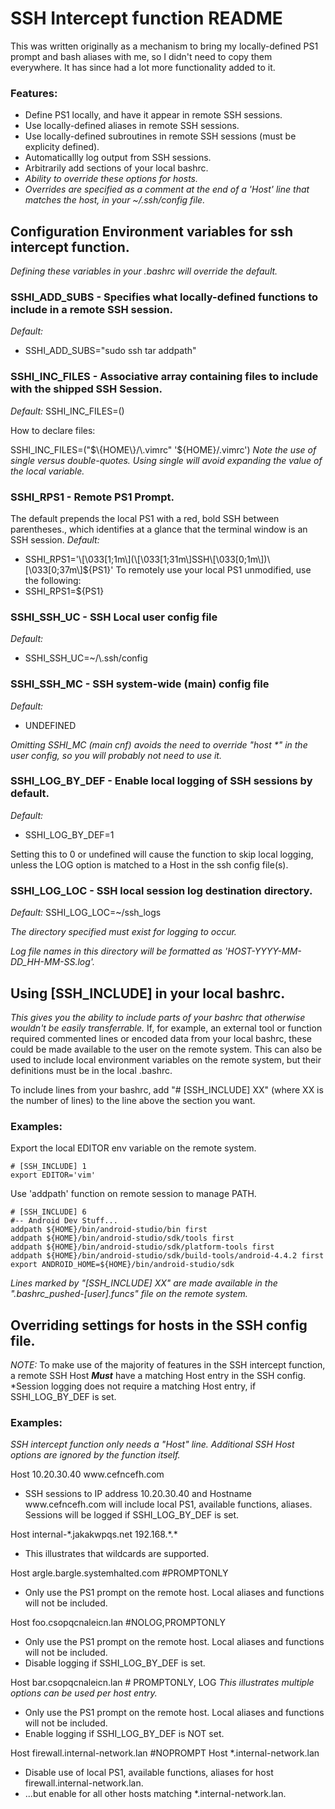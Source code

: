 # SSH Intercept function README

This was written originally as a mechanism to bring my locally\-defined PS1 prompt and  bash aliases with me, so I didn't need to copy them everywhere\. It has since had a lot more functionality added to it\.

### Features:
* Define PS1 locally, and have it appear in remote SSH sessions\.
* Use locally\-defined aliases in remote SSH sessions\.
* Use locally\-defined subroutines in remote SSH sessions \(must be explicity defined\)\.
* Automaticallly log output from SSH sessions\.
* Arbitrarily add sections of your local bashrc\.
* _Ability to override these options for hosts\._
 * _Overrides are specified as a comment at the end of a 'Host' line that matches the host, in your ~/\.ssh/config file\._

## Configuration Environment variables for ssh intercept function\.
*Defining these variables in your \.bashrc will override the default\.*

### SSHI\_ADD\_SUBS \- Specifies what locally\-defined functions to include in a remote SSH session\.
_Default:_
* SSHI\_ADD\_SUBS="sudo ssh tar addpath"

### SSHI\_INC\_FILES \- Associative array containing files to include with the shipped SSH Session\.
_Default:_
SSHI\_INC\_FILES=\(\)

How to declare files:

SSHI\_INC\_FILES=\("$\{HOME\}/\.vimrc" '$\{HOME\}/\.vimrc'\)
*Note the use of single versus double\-quotes\. Using single will avoid expanding the value of the local variable\.*

### SSHI\_RPS1 \- Remote PS1 Prompt\.
The default prepends the local PS1 with a red, bold SSH between parentheses\., which identifies at a glance that the terminal window is an SSH session\.
_Default:_
* SSHI\_RPS1='\\\[\\033\[1;1m\\\]\(\\\[\\033\[1;31m\\\]SSH\\\[\\033\[0;1m\\\]\)\\\[\\033\[0;37m\\\]$\{PS1\}'
To remotely use your local PS1 unmodified, use the following:
* SSHI\_RPS1=$\{PS1\}

### SSHI\_SSH\_UC \- SSH Local user config file
_Default:_
* SSHI\_SSH\_UC=~/\\.ssh/config

### SSHI\_SSH\_MC \- SSH system\-wide \(main\) config file
_Default:_
* UNDEFINED

_Omitting SSHI_MC \(main cnf\) avoids the need to override "host \*" in the user config, so you will probably not need to use it\._

### SSHI\_LOG\_BY\_DEF \- Enable local logging of SSH sessions by default\.
_Default:_
* SSHI\_LOG\_BY\_DEF=1

Setting this to 0 or undefined will cause the function to skip local logging, unless the LOG option is matched to a Host in the ssh config file\(s\)\.

### SSHI\_LOG\_LOC \- SSH local session log destination directory\.
_Default:_
SSHI\_LOG\_LOC=~/ssh\_logs

*The directory specified must exist for logging to occur\.*

_Log file names in this directory will be formatted as 'HOST\-YYYY\-MM\-DD_HH\-MM\-SS\.log'\._


## Using \[SSH\_INCLUDE\] in your local bashrc\.
*This gives you the ability to include parts of your bashrc that otherwise wouldn't be easily transferrable\.*
If, for example, an external tool or function required commented lines or encoded data from your local bashrc, these could be made available to the user on the remote system\.
This can also be used to include local environment variables on the remote system, but their definitions must be in the local \.bashrc\.

To include lines from your bashrc, add "\# \[SSH\_INCLUDE\] XX" \(where XX is the number of lines\) to the line above the section you want\.

### Examples:

Export the local EDITOR env variable on the remote system\.
```
# [SSH_INCLUDE] 1
export EDITOR='vim'
```

Use 'addpath' function on remote session to manage PATH\.
```
# [SSH_INCLUDE] 6
#-- Android Dev Stuff...
addpath ${HOME}/bin/android-studio/bin first
addpath ${HOME}/bin/android-studio/sdk/tools first
addpath ${HOME}/bin/android-studio/sdk/platform-tools first
addpath ${HOME}/bin/android-studio/sdk/build-tools/android-4.4.2 first
export ANDROID_HOME=${HOME}/bin/android-studio/sdk
```

*Lines marked by "\[SSH\_INCLUDE\] XX" are made available in the "\.bashrc\_pushed\-\[user\]\.funcs" file on the remote system\.*


## Overriding settings for hosts in the SSH config file\.

_NOTE:_ To make use of the majority of features in the SSH intercept function, a remote SSH Host **_Must_** have a matching Host entry in the SSH config\. *Session logging does not require a matching Host entry, if SSHI\_LOG\_BY\_DEF is set\.

### Examples:
*SSH intercept function only needs a "Host" line\. Additional SSH Host options are ignored by the function itself\.*

Host 10\.20\.30\.40 www\.cefncefh\.com
* SSH sessions to IP address 10\.20\.30\.40 and Hostname www\.cefncefh\.com will include local PS1, available functions, aliases\. Sessions will be logged if SSHI\_LOG\_BY\_DEF is set\.

Host internal\-\*\.jakakwpqs\.net 192\.168\.\*\.\*
* This illustrates that wildcards are supported\.

Host argle\.bargle\.systemhalted\.com \#PROMPTONLY
* Only use the PS1 prompt on the remote host\. Local aliases and functions will not be included\.

Host foo\.csopqcnaleicn\.lan \#NOLOG,PROMPTONLY
* Only use the PS1 prompt on the remote host\. Local aliases and functions will not be included\.
* Disable logging if SSHI\_LOG\_BY\_DEF is set\.

Host bar\.csopqcnaleicn\.lan \# PROMPTONLY, LOG
_This illustrates multiple options can be used per host entry\._
* Only use the PS1 prompt on the remote host\. Local aliases and functions will not be included\.
* Enable logging if SSHI\_LOG\_BY\_DEF is NOT set\.

Host firewall\.internal\-network\.lan \#NOPROMPT
Host \*\.internal\-network\.lan
* Disable use of local PS1, available functions, aliases for host firewall\.internal\-network\.lan\.
* \.\.\.but enable for all other hosts matching \*\.internal\-network\.lan\.

